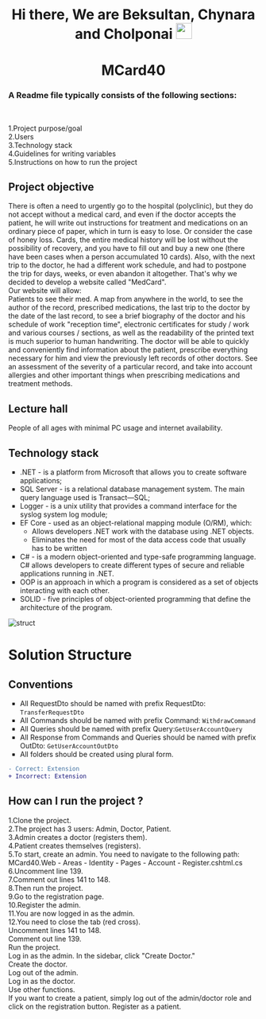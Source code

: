 <h1 align="center">Hi there, We are Beksultan, Chynara and Cholponai
<img src="https://github.com/blackcater/blackcater/raw/main/images/Hi.gif" height="32"/></h1>
<h1 align="center">MCard40</h1>
<h3>A Readme file typically consists of the following sections:</h3><br>

1.Project purpose/goal<br>
2.Users<br>
3.Technology stack<br>
4.Guidelines for writing variables<br>
5.Instructions on how to run the project<br>
<h2>Project objective</h2>
<p>There is often a need to urgently go to the hospital (polyclinic), but they do not accept without a medical card, and even if the doctor accepts the patient, he will write out instructions for treatment and medications on an ordinary piece of paper, which in turn is easy to lose. Or consider the case of honey loss. Cards, the entire medical history will be lost without the possibility of recovery, and you have to fill out and buy a new one (there have been cases when a person accumulated 10 cards). Also, with the next trip to the doctor, he had a different work schedule, and had to postpone the trip for days, weeks, or even abandon it altogether. That's why we decided to develop a website called "MedCard".
<br>Our website will allow: <br>
Patients to see their med. A map from anywhere in the world, to see the author of the record, prescribed medications, the last trip to the doctor by the date of the last record, to see a brief biography of the doctor and his schedule of work "reception time", electronic certificates for study / work and various courses / sections, as well as the readability of the printed text is much superior to human handwriting.
The doctor will be able to quickly and conveniently find information about the patient, prescribe everything necessary for him and view the previously left records of other doctors. See an assessment of the severity of a particular record, and take into account allergies and other important things when prescribing medications and treatment methods.</p>
<h2>Lecture hall</h2>
<p>People of all ages with minimal PC usage and internet availability.</p>
<h2>Technology stack</h2>
<ul type="square">
    <li>.NET - is a platform from Microsoft that allows you to create software applications;</li>
    <li>SQL Server - is a relational database management system. The main query language used is Transact—SQL;</li>
    <li>Logger - is a unix utility that provides a command interface for the syslog system log module;</li>
    <li>EF Core - used as an object-relational mapping module (O/RM), which:<ul><li>Allows developers .NET work with the database using .NET objects.</li><li>Eliminates the need for most of the data access code that usually has to be written</li></ul></li>
    <li>C# - is a modern object-oriented and type-safe programming language. C# allows developers to create different types of secure and reliable applications running in .NET.</li>
    <li>OOP is an approach in which a program is considered as a set of objects interacting with each other.</li>
    <li>SOLID - five principles of object-oriented programming that define the architecture of the program.</li>
</ul>

![struct](https://user-images.githubusercontent.com/31799470/189880565-38ff27a4-fbb2-4e4c-8d8b-b5c108c29a05.png)
<h1>Solution Structure</h1>
<h2>Conventions</h2>
<ul type="square">
    <li>All RequestDto should be named with prefix RequestDto: <code>TransferRequestDto</code></li>
    <li>All Commands should be named with prefix Command: <code>WithdrawCommand</code></li>
    <li>All Queries should be named with prefix Query:<code>GetUserAccountQuery</code></li>
    <li>All Response from Commands and Queries should be named with prefix OutDto: <code>GetUserAccountOutDto </code></li>
    <li>All folders should be created using plural form.</li>
</ul>

 ```diff
- Correct: Extension
+ Incorrect: Extension
```
<h2>How can I run the project ?</h2>
1.Clone the project. <br>
2.The project has 3 users: Admin, Doctor, Patient.  <br>
3.Admin creates a doctor (registers them).  <br>
4.Patient creates themselves (registers).  <br>
5.To start, create an admin. You need to navigate to the following path: MCard40.Web - Areas - Identity - Pages - Account - Register.cshtml.cs   <br>
6.Uncomment line 139.  <br>
7.Comment out lines 141 to 148.  <br>
8.Then run the project.  <br>
9.Go to the registration page.  <br>
10.Register the admin.  <br>
11.You are now logged in as the admin.  <br>
12.You need to close the tab (red cross).  <br>
Uncomment lines 141 to 148.  <br>
Comment out line 139.  <br>
Run the project.  <br>
Log in as the admin. 
In the sidebar, click "Create Doctor."  <br>
Create the doctor.  <br>
Log out of the admin.  <br>
Log in as the doctor.  <br>
Use other functions.  <br>
If you want to create a patient, simply log out of the admin/doctor role and click on the registration button. Register as a patient.
